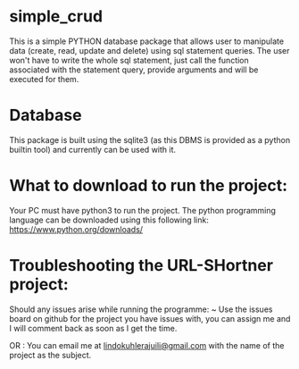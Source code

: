 # simple_crud
This is a simple PYTHON database package that allows user to manipulate data (create, read, update and delete) using sql statement queries. The user won't have to write the whole sql statement, just call the function associated with the statement query, provide arguments and will be executed for them. 

# Database 
This package is built using the sqlite3 (as this DBMS is provided as a python builtin tool) and currently can be used with it. 

# What to download to run the project:
Your PC must have python3 to run the project. The python programming language can be downloaded using this following link:
https://www.python.org/downloads/

# Troubleshooting the URL-SHortner project:
Should any issues arise while running the programme: ~ Use the issues board on github for the project you have issues with, you can assign me and I will comment back as soon as I get the time.

OR : You can email me at lindokuhlerajuili@gmail.com with the name of the project as the subject.
